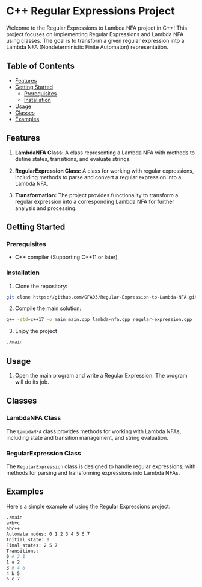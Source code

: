 # C++ Regular Expressions Project

Welcome to the Regular Expressions to Lambda NFA project in C++! This project focuses on implementing Regular Expressions and Lambda NFA using classes. The goal is to transform a given regular expression into a Lambda NFA (Nondeterministic Finite Automaton) representation.

## Table of Contents

- [Features](#features)
- [Getting Started](#getting-started)
  - [Prerequisites](#prerequisites)
  - [Installation](#installation)
- [Usage](#usage)
- [Classes](#classes)
- [Examples](#examples)

## Features

1. **LambdaNFA Class:** A class representing a Lambda NFA with methods to define states, transitions, and evaluate strings.

2. **RegularExpression Class:** A class for working with regular expressions, including methods to parse and convert a regular expression into a Lambda NFA.

3. **Transformation:** The project provides functionality to transform a regular expression into a corresponding Lambda NFA for further analysis and processing.

## Getting Started

### Prerequisites

- C++ compiler (Supporting C++11 or later)

### Installation

1. Clone the repository:

```bash
git clone https://github.com/GFA03/Regular-Expression-to-Lambda-NFA.git
```

2. Compile the main solution:
```bash
g++ -std=c++17 -o main main.cpp lambda-nfa.cpp regular-expression.cpp
```

3. Enjoy the project
```bash
./main
```

## Usage

1. Open the main program and write a Regular Expression. The program will do its job.

## Classes

### LambdaNFA Class

The `LambdaNFA` class provides methods for working with Lambda NFAs, including state and transition management, and string evaluation.

### RegularExpression Class

The `RegularExpression` class is designed to handle regular expressions, with methods for parsing and transforming expressions into Lambda NFAs.

## Examples

Here's a simple example of using the Regular Expressions project:
```bash
./main
a+b+c
abc++
Automata nodes: 0 1 2 3 4 5 6 7
Initial state: 0
Final states: 2 5 7
Transitions:
0 # 3 1
1 a 2
3 # 4 6
4 b 5
6 c 7
```

